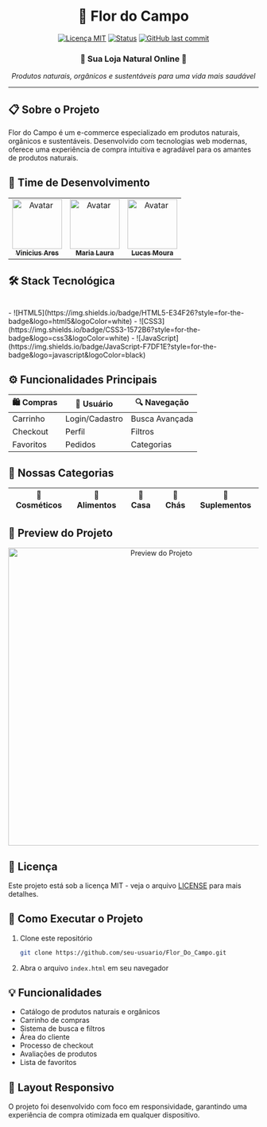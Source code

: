 <div align="center">

# 🌼 Flor do Campo
[![Licença MIT](https://img.shields.io/badge/license-MIT-green?style=flat)](./LICENSE)
[![Status](https://img.shields.io/badge/status-em%20desenvolvimento-orange?style=flat)]()
[![GitHub last commit](https://img.shields.io/github/last-commit/seu-usuario/Flor_Do_Campo?color=blue&style=flat)]()

### 🌿 Sua Loja Natural Online 🌿

<p align="center">
  <em>Produtos naturais, orgânicos e sustentáveis para uma vida mais saudável</em>
</p>

-------------------

</div>

## 📋 Sobre o Projeto

Flor do Campo é um e-commerce especializado em produtos naturais, orgânicos e sustentáveis. Desenvolvido com tecnologias web modernas, oferece uma experiência de compra intuitiva e agradável para os amantes de produtos naturais.

## 👥 Time de Desenvolvimento
<table>
  <tr>
    <td align="center">
      <a href="https://github.com/seu-usuario">
        <img src="https://github.com/identicon.png" width="100px;" alt="Avatar"/><br>
        <sub><b>Vinicius Ares</b></sub>
      </a>
    </td>
    <td align="center">
      <a href="https://github.com/seu-usuario">
        <img src="https://github.com/identicon.png" width="100px;" alt="Avatar"/><br>
        <sub><b>Maria Laura</b></sub>
      </a>
    </td>
    <td align="center">
      <a href="https://github.com/seu-usuario">
        <img src="https://github.com/identicon.png" width="100px;" alt="Avatar"/><br>
        <sub><b>Lucas Moura</b></sub>
      </a>
    </td>
  </tr>
</table>

## 🛠️ Stack Tecnológica
<div style="display: inline_block"><br>
- ![HTML5](https://img.shields.io/badge/HTML5-E34F26?style=for-the-badge&logo=html5&logoColor=white)
- ![CSS3](https://img.shields.io/badge/CSS3-1572B6?style=for-the-badge&logo=css3&logoColor=white)
- ![JavaScript](https://img.shields.io/badge/JavaScript-F7DF1E?style=for-the-badge&logo=javascript&logoColor=black)
</div>

## ⚙️ Funcionalidades Principais
<div align="center">

| 🛍️ Compras | 👤 Usuário | 🔍 Navegação |
|------------|------------|--------------|
| Carrinho | Login/Cadastro | Busca Avançada |
| Checkout | Perfil | Filtros |
| Favoritos | Pedidos | Categorias |

</div>

## 🏪 Nossas Categorias
<div align="center">

| 🧴 Cosméticos | 🥗 Alimentos | 🧹 Casa | 🍵 Chás | 💊 Suplementos |
|--------------|--------------|----------|----------|----------------|

</div>

## 📱 Preview do Projeto
<div align="center">
  <img src="./preview.png" alt="Preview do Projeto" width="600px">
</div>

## 📄 Licença
Este projeto está sob a licença MIT - veja o arquivo [LICENSE](LICENSE) para mais detalhes.

## 🚀 Como Executar o Projeto
1. Clone este repositório
   ```bash
   git clone https://github.com/seu-usuario/Flor_Do_Campo.git
   ```
2. Abra o arquivo `index.html` em seu navegador

## 💡 Funcionalidades
- Catálogo de produtos naturais e orgânicos
- Carrinho de compras
- Sistema de busca e filtros
- Área do cliente
- Processo de checkout
- Avaliações de produtos
- Lista de favoritos

## 📱 Layout Responsivo
O projeto foi desenvolvido com foco em responsividade, garantindo uma experiência de compra otimizada em qualquer dispositivo.